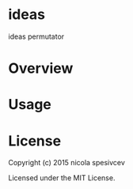 # ideas

ideas permutator

# Overview

# Usage

# License

Copyright (c) 2015 nicola spesivcev

Licensed under the MIT License.
